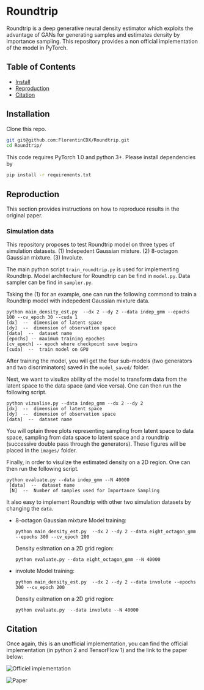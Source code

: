 # Roundtrip

Roundtrip is a deep generative neural density estimator which exploits the advantage of GANs for generating samples and estimates density by importance sampling. This repository provides a non official implementation of the model in PyTorch.

## Table of Contents

- [Install](#install)
- [Reproduction](#reproduction)
- [Citation](#citation)

## Installation

Clone this repo.
```bash
git git@github.com:FlorentinCDX/Roundtrip.git
cd Roundtrip/
```

This code requires PyTorch 1.0 and python 3+. Please install dependencies by
```bash
pip install -r requirements.txt
```

## Reproduction

This section provides instructions on how to reproduce results in the original paper.

### Simulation data

This repository proposes to test Roundtrip model on three types of simulation datasets. (1) Indepedent Gaussian mixture. (2) 8-octagon Gaussian mixture. (3) Involute.

The main python script `train_roundtrip.py` is used for implementing Roundtrip. Model architecture for Roundtrip can be find in `model.py`. Data  sampler can be find in `sampler.py`.

Taking the (1) for an example, one can run the following commond to train a Roundtrip model with indepedent Gaussian mixture data.

```shell
python main_density_est.py  --dx 2 --dy 2 --data indep_gmm --epochs 100 --cv_epoch 30 --cuda 1
[dx]  --  dimension of latent space
[dy]  --  dimension of observation space
[data]  --  dataset name
[epochs] -- maximum training epoches
[cv_epoch] -- epoch where checkpoint save begins
[cuda]  --  train model on GPU
```
After training the model, you will get the four sub-models (two generators and two discriminators) saved in the `model_saved/` folder.

Next, we want to visulize ability of the model to transform data from the latent space to the data space (and vice versa). One can then run the following script. 

 ```shell
python vizualise.py --data indep_gmm --dx 2 --dy 2
 [dx]  --  dimension of latent space
 [dy]  --  dimension of observation space
 [data]  --  dataset name
 ```
You will optain three plots representing sampling from latent space to data space, sampling from data space to latent space and a roundtrip (successive double pass through the generators). These figures will be placed in the `images/` folder.

Finally, in order to visulize the estimated density on a 2D region. One can then run the following script.

```shell
python evaluate.py --data indep_gmm --N 40000
 [data]  --  dataset name
 [N]  --  Number of samples used for Importance Sampling
```
 It also easy to implement Roundtrip with other two simulation datasets by changing the `data`.

- 8-octagon Gaussian mixture
    Model training:
    ```shell
    python main_density_est.py  --dx 2 --dy 2 --data eight_octagon_gmm --epochs 300 --cv_epoch 200
    ```
    Density esitmation on a 2D grid region:
    ```shell
    python evaluate.py --data eight_octagon_gmm --N 40000
    ```
- involute
    Model training:
    ```shell
    python main_density_est.py  --dx 2 --dy 2 --data involute --epochs 300 --cv_epoch 200 
    ```
    Density esitmation on a 2D grid region:
    ```shell
    python evaluate.py  --data involute --N 40000
    ```
## Citation

Once again, this is an unofficial implementation, you can find the official implementation (in python 2 and TensorFlow 1) and the link to the paper below:

![Officiel implementation](https://github.com/kimmo1019/Roundtrip)

![Paper](https://www.pnas.org/content/118/15/e2101344118#sec-11)

